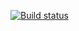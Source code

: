[![Build status](https://ci.appveyor.com/api/projects/status/n7j97uawpuy6p3w1/branch/master?svg=true)](https://ci.appveyor.com/project/ElizarAbramov/pageobj/branch/master)
